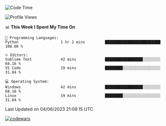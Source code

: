 <!--START_SECTION:waka-->
![Code Time](http://img.shields.io/badge/Code%20Time-185%20hrs%2052%20mins-blue)

![Profile Views](http://img.shields.io/badge/Profile%20Views-140-blue)

📊 **This Week I Spent My Time On** 

```text
💬 Programming Languages: 
Python                   1 hr 2 mins         █████████████████████████   100.00 % 

🔥 Editors: 
Sublime Text             42 mins             █████████████████░░░░░░░░   68.16 % 
VS Code                  19 mins             ████████░░░░░░░░░░░░░░░░░   31.84 % 

💻 Operating System: 
Windows                  42 mins             █████████████████░░░░░░░░   68.16 % 
Linux                    19 mins             ████████░░░░░░░░░░░░░░░░░   31.84 % 
```


 Last Updated on 04/06/2023 21:08:15 UTC
<!--END_SECTION:waka-->
[![codewars](https://www.codewars.com/users/Delitel/badges/large)](https://www.codewars.com/users/Delitel)   
